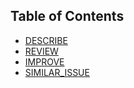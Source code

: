 ## Table of Contents
- [DESCRIBE](./DESCRIBE.md)
- [REVIEW](./REVIEW.md)
- [IMPROVE](./IMPROVE.md)
- [SIMILAR_ISSUE](./SIMILAR_ISSUE.md)